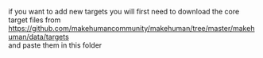 if you want to add new targets you will first need to download the core target files from  
https://github.com/makehumancommunity/makehuman/tree/master/makehuman/data/targets  
and paste them in this folder